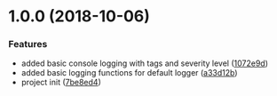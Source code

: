 # 1.0.0 (2018-10-06)


### Features

* added basic console logging with tags and severity level ([1072e9d](https://github.com/janritter/go-lightning-log/commit/1072e9d))
* added basic logging functions for default logger ([a33d12b](https://github.com/janritter/go-lightning-log/commit/a33d12b))
* project init ([7be8ed4](https://github.com/janritter/go-lightning-log/commit/7be8ed4))
